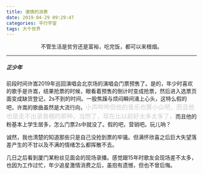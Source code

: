 ```yaml
---
title: 激情的消费
date: 2019-04-29 09:29:47
categories: 平行宇宙
tags: 大千世界
---
```


<center>不管生活是贫穷还是富裕，吃完饭，都可以来根烟。</center>

<!--more-->

----

##### 正少年
前段时间许嵩2019年巡回演唱会北京场的演唱会门票预售了。是的，年少时喜欢的歌手是许嵩，结果抢票的时候，眼看着预售的倒计时变成抢票，然后进入选票页面变成缺货登记，2s不到的时间。一股焦躁与烦闷瞬间涌上心头，这特么假的吧，许嵩的歌曲虽然是大流行向，<font color=#ccc size=3>小声哔哔但他的音乐也算小众吧，而且他也是走不出录音棚的那种，当然了，现在比以前好太多太多了。</font>而且他的粉基本上学生居多，怎么门票2s中就没了。假的吧，营销吧。玩儿呐？


诚然，我也清楚的知道那些只是自己没抢到票的牢骚。但满怀欣喜之后巨大失望落差产生的不甘以及不满的情绪怎么都挥散不去。


几日之后看到厦门某粉丝见面会的现场录播。感觉跟15年时歌友会现场差不太多，也因为工作过忙，年少追星激情消费之后，虽抱有遗憾，但也不曾后悔。

##### 


